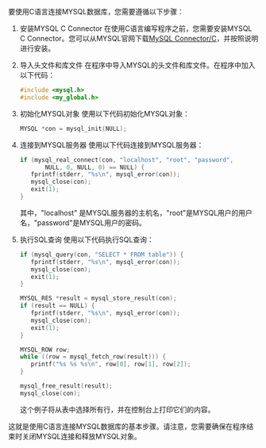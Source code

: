 要使用C语言连接MYSQL数据库，您需要遵循以下步骤：

1. 安装MYSQL C Connector
   在使用C语言编写程序之前，您需要安装MYSQL C Connector。您可以从MYSQL官网下载[MySQL Connector/C](https://downloads.mysql.com/archives/c-c/)，并按照说明进行安装。

2. 导入头文件和库文件
   在程序中导入MYSQL的头文件和库文件。在程序中加入以下代码：

   ```c
   #include <mysql.h>
   #include <my_global.h>
   ```

3. 初始化MYSQL对象
   使用以下代码初始化MYSQL对象：

   ```c
   MYSQL *con = mysql_init(NULL);
   ```

4. 连接到MYSQL服务器
   使用以下代码连接到MYSQL服务器：

   ```c
   if (mysql_real_connect(con, "localhost", "root", "password",
          NULL, 0, NULL, 0) == NULL) {
      fprintf(stderr, "%s\n", mysql_error(con));
      mysql_close(con);
      exit(1);
   }
   ```

   其中，"localhost" 是MYSQL服务器的主机名，"root"是MYSQL用户的用户名，"password"是MYSQL用户的密码。

5. 执行SQL查询
   使用以下代码执行SQL查询：

   ```c
   if (mysql_query(con, "SELECT * FROM table")) {
      fprintf(stderr, "%s\n", mysql_error(con));
      mysql_close(con);
      exit(1);
   }
   
   MYSQL_RES *result = mysql_store_result(con);
   if (result == NULL) {
      fprintf(stderr, "%s\n", mysql_error(con));
      mysql_close(con);
      exit(1);
   }
   
   MYSQL_ROW row;
   while ((row = mysql_fetch_row(result))) {
      printf("%s %s %s\n", row[0], row[1], row[2]);
   }
   
   mysql_free_result(result);
   mysql_close(con);
   ```

   这个例子将从表中选择所有行，并在控制台上打印它们的内容。

这就是使用C语言连接MYSQL数据库的基本步骤。请注意，您需要确保在程序结束时关闭MYSQL连接和释放MYSQL对象。